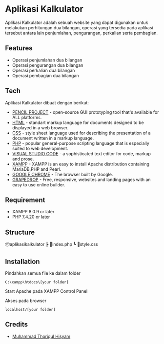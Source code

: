 # Aplikasi Kalkulator

Aplikasi Kalkulator adalah sebuah website yang dapat digunakan untuk melakukan perhitungan dua bilangan, operasi yang tersedia pada aplikasi tersebut antara lain penjumlahan, pengurangan, perkalian serta pembagian.

## Features
- Operasi penjumlahan dua bilangan
- Operasi pengurangan dua bilangan
- Operasi perkalian dua bilangan
- Operasi pembagian dua bilangan

## Tech
Aplikasi Kalkulator dibuat dengan berikut:
* [PENCIL PROJECT](https://pencil.evolus.vn/) - open-source GUI prototyping tool that's available for ALL platforms.
* [HTML](https://developer.mozilla.org/en-US/docs/web/HTML) - standart markup language for documents designed to be displayed in a web browser.
* [CSS](https://developer.mozilla.org/en-US/docs/Learn/CSS/) - style sheet language used for describing the presentation of a document written in a markup language.
* [PHP](https://www.php.net/) - popular general-purpose scripting language that is especially suited to web development.
* [VISUAL STUDIO CODE](https://code.visualstudio.com/) - a sophisticated text editor for code, markup and prose.
* [XAMPP](https://www.apachefriends.org/) - XAMPP is an easy to install Apache distribution containing MariaDB,PHP and Pearl.
* [GOOGLE CHROME](https://www.google.com/intl/id_id/chrome/) - The browser built by Google.
* [GRAPEDROP](https://grapedrop.com) - Free, responsive, websites and landing pages with an easy to use online builder.

## Requirement

* XAMPP 8.0.9 or later
* PHP 7.4.20 or later

## Structure

📦aplikasikalkulator
 ┣ 📜index.php
 ┗ 📜style.css
 
## Installation

Pindahkan semua file ke dalam folder

    C:\xampp\htdocs\[your folder]
    
Start Apache pada XAMPP Control Panel

Akses pada browser
    
    localhost/[your folder]
    
## Credits

* [Muhammad Thoriqul Hisyam](https://www.instagram.com/mth_hisyam/)